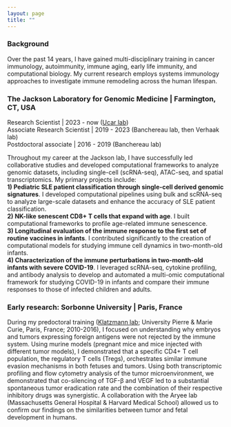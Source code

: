 ```yaml
---
layout: page
title: ""
---
```


### Background 

Over the past 14 years, I have gained multi-disciplinary training in cancer immunology, autoimmunity, immune aging, early life immunity, and computational biology. My current research employs systems immunology approaches to investigate immune remodeling across the human lifespan. 

### The Jackson Laboratory for Genomic Medicine | Farmington, CT, USA
Research Scientist | 2023 - now ([Ucar lab]) <br>
Associate Research Scientist | 2019 - 2023 (Banchereau lab, then Verhaak lab)  <br>
Postdoctoral associate | 2016 - 2019 (Banchereau lab) <br>

Throughout my career at the Jackson lab, I have successfully led collaborative studies and developed computational frameworks to analyze genomic datasets, including single-cell (scRNA-seq), ATAC-seq, and spatial transcriptomics. My primary projects include: <br>
**1) Pediatric SLE patient classification through single-cell derived genomic signatures**. I developed computational pipelines using bulk and scRNA-seq to analyze large-scale datasets and enhance the accuracy of SLE patient classification. <br>
**2) NK-like senescent CD8+ T cells that expand with age**. I built computational frameworks to profile age-related immune senescence. <br>
**3) Longitudinal evaluation of the immune response to the first set of routine vaccines in infants**. I contributed significantly to the creation of computational models for studying immune cell dynamics in two-month-old infants. <br>
**4) Characterization of the immune perturbations in two-month-old infants with severe COVID-19**. I leveraged scRNA-seq, cytokine profiling, and antibody analysis to develop and automated a multi-omic computational framework for studying COVID-19 in infants and compare their immune responses to those of infected children and adults. <br>

### Early research: Sorbonne University | Paris, France
During my predoctoral training ([Klatzmann lab]; University Pierre & Marie Curie, Paris, France; 2010-2016), I focused on understanding why embryos and tumors expressing foreign antigens were not rejected by the immune system. Using murine models (pregnant mice and mice injected with different tumor models), I demonstrated that a specific CD4+ T cell population, the regulatory T cells (Tregs), orchestrates similar immune evasion mechanisms in both fetuses and tumors. Using both transcriptomic profiling and flow cytometry analysis of the tumor microenvironment, we demonstrated that co-silencing of TGF-β and VEGF led to a substantial spontaneous tumor eradication rate and the combination of their respective inhibitory drugs was synergistic.  A collaboration with the Aryee lab (Massachusetts General Hospital & Harvard Medical School) allowed us to confirm our findings on the similarities between tumor and fetal development in humans. 


[Klatzmann lab]: https://www.i3-immuno.fr/
[Ucar lab]: https://www.jax.org/research-and-faculty/research-labs/the-ucar-lab




